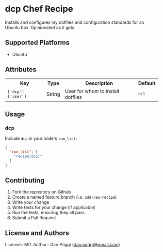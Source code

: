 # dcp Chef Recipe

Installs and configures my dotfiles and configuration standards for an Ubuntu box. Opinionated as it gets.

## Supported Platforms

* Ubuntu

## Attributes

<table>
  <tr>
    <th>Key</th>
    <th>Type</th>
    <th>Description</th>
    <th>Default</th>
  </tr>
  <tr>
    <td><tt>['dcp']['user']</tt></td>
    <td>String</td>
    <td>User for whom to install dotfiles</td>
    <td><tt>nil</tt></td>
  </tr>
</table>

## Usage

### dcp

Include `dcp` in your node's `run_list`:

```json
{
  "run_list": [
    "recipe[dcp]"
  ]
}
```

## Contributing

1. Fork the repository on Github
2. Create a named feature branch (i.e. `add-new-recipe`)
3. Write your change
4. Write tests for your change (if applicable)
5. Run the tests, ensuring they all pass
6. Submit a Pull Request

## License and Authors

License:: MIT
Author:: Dan Poggi (dan.poggi@gmail.com)
